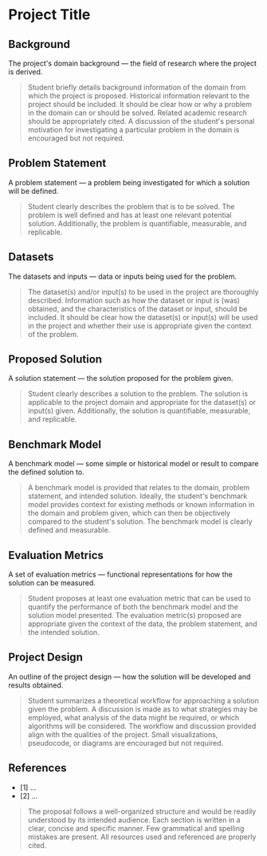 # Project Title

## Background

The project's domain background — the field of research where the project is derived.

> Student briefly details background information of the domain from which the project is proposed. Historical information relevant to the project should be included. It should be clear how or why a problem in the domain can or should be solved. Related academic research should be appropriately cited. A discussion of the student's personal motivation for investigating a particular problem in the domain is encouraged but not required.

## Problem Statement

A problem statement — a problem being investigated for which a solution will be defined.

> Student clearly describes the problem that is to be solved. The problem is well defined and has at least one relevant potential solution. Additionally, the problem is quantifiable, measurable, and replicable.

## Datasets

The datasets and inputs — data or inputs being used for the problem.

> The dataset(s) and/or input(s) to be used in the project are thoroughly described. Information such as how the dataset or input is (was) obtained, and the characteristics of the dataset or input, should be included. It should be clear how the dataset(s) or input(s) will be used in the project and whether their use is appropriate given the context of the problem.

## Proposed Solution

A solution statement — the solution proposed for the problem given.

> Student clearly describes a solution to the problem. The solution is applicable to the project domain and appropriate for the dataset(s) or input(s) given. Additionally, the solution is quantifiable, measurable, and replicable.

## Benchmark Model

A benchmark model — some simple or historical model or result to compare the defined solution to.

> A benchmark model is provided that relates to the domain, problem statement, and intended solution. Ideally, the student's benchmark model provides context for existing methods or known information in the domain and problem given, which can then be objectively compared to the student's solution. The benchmark model is clearly defined and measurable.

## Evaluation Metrics

A set of evaluation metrics — functional representations for how the solution can be measured.

> Student proposes at least one evaluation metric that can be used to quantify the performance of both the benchmark model and the solution model presented. The evaluation metric(s) proposed are appropriate given the context of the data, the problem statement, and the intended solution.

## Project Design

An outline of the project design — how the solution will be developed and results obtained.

> Student summarizes a theoretical workflow for approaching a solution given the problem. A discussion is made as to what strategies may be employed, what analysis of the data might be required, or which algorithms will be considered. The workflow and discussion provided align with the qualities of the project. Small visualizations, pseudocode, or diagrams are encouraged but not required.

## References

- [1] ...
- [2] ...

> The proposal follows a well-organized structure and would be readily understood by its intended audience. Each section is written in a clear, concise and specific manner. Few grammatical and spelling mistakes are present. All resources used and referenced are properly cited.